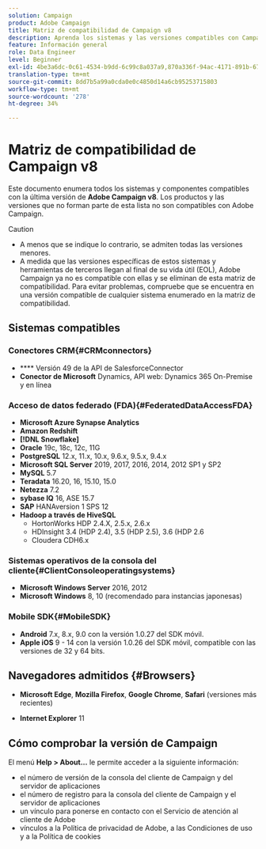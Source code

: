 ```yaml
---
solution: Campaign
product: Adobe Campaign
title: Matriz de compatibilidad de Campaign v8
description: Aprenda los sistemas y las versiones compatibles con Campaign v8
feature: Información general
role: Data Engineer
level: Beginner
exl-id: 4be3a6dc-0c61-4534-b9dd-6c99c8a037a9,870a336f-94ac-4171-891b-67614feef6ef,bebdd930-c7f6-4629-a489-3c704b33f058,d493e613-eb61-43b1-9c6d-1bd881af0734
translation-type: tm+mt
source-git-commit: 8dd7b5a99a0cda0e0c4850d14a6cb95253715803
workflow-type: tm+mt
source-wordcount: '278'
ht-degree: 34%

---
```


# Matriz de compatibilidad de Campaign v8

Este documento enumera todos los sistemas y componentes compatibles con la última versión de **Adobe Campaign v8**. Los productos y las versiones que no forman parte de esta lista no son compatibles con Adobe Campaign.

>[!CAUTION]
>
>* A menos que se indique lo contrario, se admiten todas las versiones menores.
>* A medida que las versiones específicas de estos sistemas y herramientas de terceros llegan al final de su vida útil (EOL), Adobe Campaign ya no es compatible con ellas y se eliminan de esta matriz de compatibilidad. Para evitar problemas, compruebe que se encuentra en una versión compatible de cualquier sistema enumerado en la matriz de compatibilidad.


## Sistemas compatibles

### Conectores CRM{#CRMconnectors}

* **** Versión 49 de la API de SalesforceConnector
* **Conector de Microsoft** Dynamics, API web: Dynamics 365 On-Premise y en línea

### Acceso de datos federado (FDA){#FederatedDataAccessFDA}

* **Microsoft Azure Synapse Analytics**
* **Amazon Redshift**
* **[!DNL Snowflake]**
* **Oracle** 19c, 18c, 12c, 11G
* **PostgreSQL** 12.x, 11.x, 10.x, 9.6.x, 9.5.x, 9.4.x
* **Microsoft SQL Server** 2019, 2017, 2016, 2014, 2012 SP1 y SP2
* **MySQL** 5.7
* **Teradata** 16.20, 16, 15.10, 15.0
* **Netezza** 7.2
* **sybase IQ** 16, ASE 15.7
* **SAP** HANAversion 1 SPS 12
* **Hadoop a través de HiveSQL**
   * HortonWorks HDP 2.4.X, 2.5.x, 2.6.x
   * HDInsight 3.4 (HDP 2.4), 3.5 (HDP 2.5), 3.6 (HDP 2.6
   * Cloudera CDH6.x

### Sistemas operativos de la consola del cliente{#ClientConsoleoperatingsystems}

* **Microsoft Windows Server** 2016, 2012
* **Microsoft Windows** 8, 10 (recomendado para instancias japonesas)

### Mobile SDK{#MobileSDK}

* **Android** 7.x, 8.x, 9.0 con la versión 1.0.27 del SDK móvil.
* **Apple iOS** 9 - 14 con la versión 1.0.26 del SDK móvil, compatible con las versiones de 32 y 64 bits.

## Navegadores admitidos {#Browsers}

* **Microsoft Edge**,  **Mozilla Firefox**,  **Google Chrome**,  **Safari**  (versiones más recientes)

* **Internet Explorer** 11

## Cómo comprobar la versión de Campaign

El menú **Help > About...** le permite acceder a la siguiente información:

* el número de versión de la consola del cliente de Campaign y del servidor de aplicaciones
* el número de registro para la consola del cliente de Campaign y el servidor de aplicaciones
* un vínculo para ponerse en contacto con el Servicio de atención al cliente de Adobe
* vínculos a la Política de privacidad de Adobe, a las Condiciones de uso y a la Política de cookies
